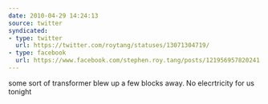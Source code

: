 ```yaml
---
date: 2010-04-29 14:24:13
source: twitter
syndicated:
- type: twitter
  url: https://twitter.com/roytang/statuses/13071304719/
- type: facebook
  url: https://www.facebook.com/stephen.roy.tang/posts/121956957820241
---
```


some sort of transformer blew up a few blocks away. No elecrtricity for us tonight